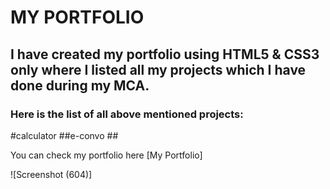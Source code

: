 # MY PORTFOLIO

## I have created my portfolio using **HTML5** & **CSS3** only where I listed all my  projects which I have done during  my MCA. 

### Here is the list of all above mentioned projects: ###

#calculator
##e-convo ##


You can check my portfolio here [My Portfolio]

![Screenshot (604)]




